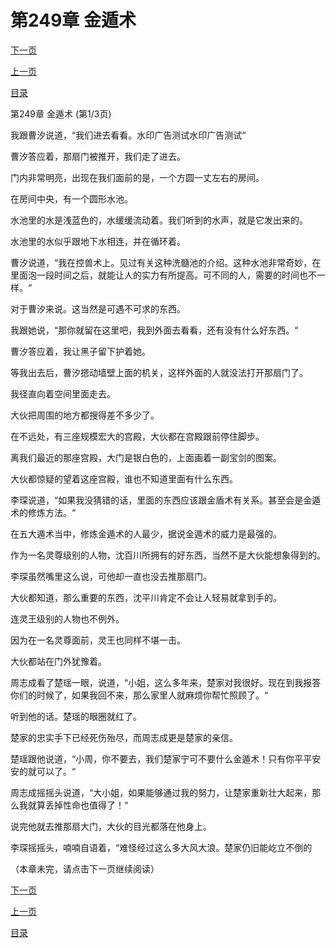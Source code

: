 <h1>第249章    金遁术</h1>
            <div><p><a href="./0745_%E7%AC%AC249%E7%AB%A0_%E9%87%91%E9%81%81%E6%9C%AF.md">下一页</a></p><p><a href="./0743_%E7%AC%AC248%E7%AB%A0_%E6%B4%97%E9%AB%93%E6%B1%A0.md">上一页</a></p><p><a href="../">目录</a></p></div>
            <div><p>第249章    金遁术 (第1/3页)</p><p>我跟曹汐说道，“我们进去看看。水印广告测试水印广告测试“</p><p>曹汐答应着，那扇门被推开，我们走了进去。</p><p>门内非常明亮，出现在我们面前的是，一个方圆一丈左右的房间。</p><p>在房间中央，有一个圆形水池。</p><p>水池里的水是浅蓝色的，水缓缓流动着。我们听到的水声，就是它发出来的。</p><p>水池里的水似乎跟地下水相连，并在循环着。</p><p>曹汐说道，“我在控兽术上。见过有关这种洗髓池的介绍。这种水池非常奇妙，在里面泡一段时间之后，就能让人的实力有所提高。可不同的人，需要的时间也不一样。“</p><p>对于曹汐来说。这当然是可遇不可求的东西。</p><p>我跟她说，“那你就留在这里吧，我到外面去看看，还有没有什么好东西。“</p><p>曹汐答应着，我让黑子留下护着她。</p><p>等我出去后，曹汐摁动墙壁上面的机关，这样外面的人就没法打开那扇门了。</p><p>我径直向着空间里面走去。</p><p>大伙把周围的地方都搜得差不多少了。</p><p>在不远处，有三座规模宏大的宫殿，大伙都在宫殿跟前停住脚步。</p><p>离我们最近的那座宫殿，大门是银白色的，上面画着一副宝剑的图案。</p><p>大伙都惊疑的望着这座宫殿，谁也不知道里面有什么东西。</p><p>李琛说道，“如果我没猜错的话，里面的东西应该跟金盾术有关系。甚至会是金遁术的修炼方法。“</p><p>在五大遁术当中，修炼金遁术的人最少，据说金遁术的威力是最强的。</p><p>作为一名灵尊级别的人物，沈百川所拥有的好东西，当然不是大伙能想象得到的。</p><p>李琛虽然嘴里这么说，可他却一直也没去推那扇门。</p><p>大伙都知道，那么重要的东西，沈平川肯定不会让人轻易就拿到手的。</p><p>连灵王级别的人物也不例外。</p><p>因为在一名灵尊面前，灵王也同样不堪一击。</p><p>大伙都站在门外犹豫着。</p><p>周志成看了楚瑶一眼，说道，“小姐，这么多年来，楚家对我很好。现在到我报答你们的时候了，如果我回不来，那么家里人就麻烦你帮忙照顾了。“</p><p>听到他的话。楚瑶的眼圈就红了。</p><p>楚家的忠实手下已经死伤殆尽，而周志成更是楚家的亲信。</p><p>楚瑶跟他说道，“小周，你不要去，我们楚家宁可不要什么金遁术！只有你平平安安的就可以了。“</p><p>周志成摇摇头说道，“大小姐，如果能够通过我的努力，让楚家重新壮大起来，那么我就算丢掉性命也值得了！“</p><p>说完他就去推那扇大门，大伙的目光都落在他身上。</p><p>李琛摇摇头，喃喃自语着，“难怪经过这么多大风大浪。楚家仍旧能屹立不倒的</p><p>（本章未完，请点击下一页继续阅读）</p></div>
            <div><p><a href="./0745_%E7%AC%AC249%E7%AB%A0_%E9%87%91%E9%81%81%E6%9C%AF.md">下一页</a></p><p><a href="./0743_%E7%AC%AC248%E7%AB%A0_%E6%B4%97%E9%AB%93%E6%B1%A0.md">上一页</a></p><p><a href="../">目录</a></p></div>